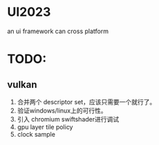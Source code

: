 # UI2023
an ui framework can cross platform 

# TODO:
## vulkan
1. 合并两个 descriptor set，应该只需要一个就行了。
2. 验证windows/linux上的可行性。
4. 引入 chromium swiftshader进行调试
5. gpu layer tile policy
6. clock sample